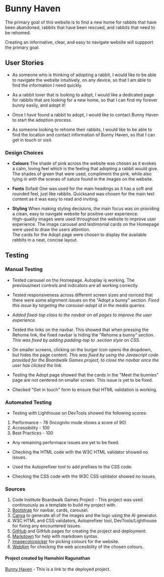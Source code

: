 
# Bunny Haven

The primary goal of this website is to find a new home for rabbits that have been abandoned, rabbits that have been rescued, and rabbits that need to be rehomed.

Creating an informative, clear, and easy to navigate website will suppport the primary goal.

## User Stories

- As someone who is thinking of adopting a rabbit, I would like to be able to navigate the website intuitively, on any device, so that I am able to find the information I need quickly.

- As a rabbit lover that is looking to adopt, I would like a dedicated page for rabbits that are looking for a new home, so that I can find my forever bunny easily, and adopt it!

- Once I have found a rabbit to adopt, I would like to contact Bunny Haven to start the adoption process.

- As someone looking to rehome their rabbits, I would like to be able to find the location and contact information of Bunny Haven, so that I can get in touch or visit.

### Design Choices

- **Colours** The shade of pink across the website was chosen as it evokes a calm, loving feel which is the feeling that adopting a rabbit would give.   
The shades of green that were used, compliment the pink, while also tying in with the scenes of nature found in the images on the website.

- **Fonts** Sofadi One was used for the main headings as it has a soft and rounded feel, just like rabbits. Quicksand was chosen for the main text content as it was easy to read and inviting.

- **Styling** When making styling decisions, the main focus was on providing a clean, easy to navigate website for positive user experience.  
High-quality images were used throughout the website to improve user experience.
The image carousel and testimonial cards on the Homepage were used to draw the users attention.  
The cards for the Adopt page were chosen to display the available rabbits in a neat, concise layout.

## Testing

### Manual Testing

- Tested carousel on the Homepage. Autoplay is working. The previous/next controls and indicators are all working correctly.

- Tested responsiveness across different screen sizes and noriced that there were some alignment issues on the "Adopt a bunny" section. 
*Fixed this issue by targeting the carousel-adopt id in the media queries.*

- *Added fixed-top class to the navbar on all pages to improve the user experience.*

- Tested the links on the navbar. This showed that when pressing the Rehome link, the fixed navbar is hiding the "Rehome a bunny" section. 
*This was fixed by adding padding-top to .section style on CSS.*

- On smaller screens, clicking on the burger icon opens the dropdown, but hides the page content.
*This was fixed by using the Javascript code provided for the Boardwalk Games project, to close the navbar once the user has clicked the link.*

- Testing the Adopt page showed that the cards in the "Meet the bunnies" page are not centered on smaller screen. This issue is yet to be fixed.

- Checked "Get in touch" form to ensure that HTML validation is working.

### Automated Testing

- Testing with Lighthouse on DevTools showed the following scores:
1. Performance - 78 (Incognito mode shows a score of 90)
2. Accessibility - 100
3. Best Practices - 100    
      
- Any remaining performace issues are yet to be fixed. 

- Checking the HTML code with the W3C HTML validator showed no issues.

- Used the Autoprefixer tool to add prefixes to the CSS code.

- Checking the CSS code with the W3C CSS validator showed no issues.



### Sources

1. Code Institute Boardwalk Games Project - This project was used continuously as a template to build my project with. 
2. [Bootstrap](https://getbootstrap.com) for navbar, cards, carousel.
3. [Canva](https://canva.com) to generate all of the images and the logo using the AI generator.
4. W3C HTML and CSS validators, Autoprefixer tool, DevTools/Lighthouse for fixing any encountered issues.
5. [GitHub](https://github.com) and GitHub pages for creating the project and deployment.
6. [Markdown](https://markdownguide.org) for help with markdown syntax.
7. [Imagecolorpicker](https://imagecolorpicker.com/) for picking colours for the website.
8. [WebAim](https://webaim.org/resources/contrastchecker/) for checking the web accesibility of the chosen colours.

#### Project created by Hamshini Ragunathan
[Bunny Haven](https://hragunathan-03.github.io/bunny-haven/) - This is a link to the deployed project.


